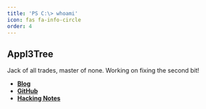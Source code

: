 ```yaml
---
title: 'PS C:\> whoami'
icon: fas fa-info-circle
order: 4
---
```


## Appl3Tree
Jack of all trades, master of none. Working on fixing the second bit!

* [**Blog**](https://appl3tree.github.io)
* [**GitHub**](https://github.com/appl3tree)
* [**Hacking Notes**](https://appl3tree.gitbook.io)
